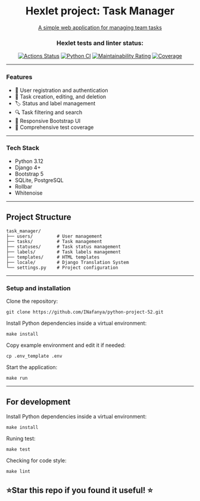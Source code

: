 <div align="center">

  <h1>Hexlet project: Task Manager</h1>

  [A simple web application for managing team tasks](https://hexlet-code-zcyd.onrender.com/)


### Hexlet tests and linter status:
[![Actions Status](https://github.com/DZharenko/python-project-52/actions/workflows/hexlet-check.yml/badge.svg)](https://github.com/DZharenko/python-project-52/actions)
[![Python CI](https://github.com/DZharenko/python-project-52/actions/workflows/pyci.yaml/badge.svg)](https://github.com/DZharenko/python-project-52/actions/workflows/pyci.yaml)
[![Maintainability Rating](https://sonarcloud.io/api/project_badges/measure?project=DZharenko_python-project-52&metric=sqale_rating)](https://sonarcloud.io/summary/new_code?id=DZharenko_python-project-52)
[![Coverage](https://sonarcloud.io/api/project_badges/measure?project=DZharenko_python-project-52&metric=coverage)](https://sonarcloud.io/summary/new_code?id=DZharenko_python-project-52)


</div>

---
### **Features**

- 👤 User registration and authentication
- 📝 Task creation, editing, and deletion
- 🏷️ Status and label management
- 🔍 Task filtering and search
- 📱 Responsive Bootstrap UI
- 🧪 Comprehensive test coverage
---
### **Tech Stack**
- Python 3.12
- Django 4+
- Bootstrap 5
- SQLite, PostgreSQL
- Rollbar
- Whitenoise
---
## Project Structure
```
task_manager/
├── users/         # User management
├── tasks/         # Task management
├── statuses/      # Task status management
├── labels/        # Task labels management
├── templates/     # HTML templates
├── locale/        # Django Translation System
└── settings.py    # Project configuration
```
---
### **Setup and installation**
Clone the repository:
```
git clone https://github.com/INafanya/python-project-52.git
```
Install Python dependencies inside a virtual environment:
```
make install
```
Copy example environment and edit it if needed:
```
cp .env_template .env
```
Start the application:
```
make run
```
---
## **For development**
Install Python dependencies inside a virtual environment:
   ```
   make install
   ```
Runing test:
   ```
   make test
   ```
Checking for code style:
   ```
   make lint
   ```

## ⭐Star this repo if you found it useful! ⭐